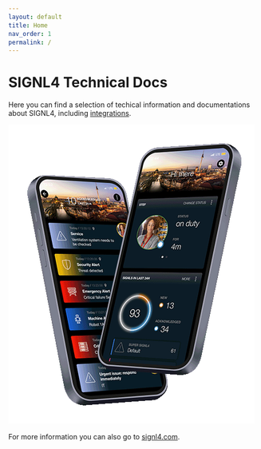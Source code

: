 ```yaml
---
layout: default
title: Home
nav_order: 1
permalink: /
---
```


# SIGNL4 Technical Docs

Here you can find a selection of techical information and documentations about SIGNL4, including [integrations](/integrations/integrations.html).

![SIGNL4](signl4-phone.png)

For more information you can also go to [signl4.com](https://www.signl4.com).
